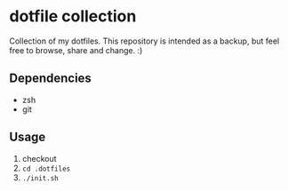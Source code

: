 # dotfile collection

Collection of my dotfiles. This repository is intended as a backup, but feel free to browse, share and change. :)

## Dependencies

- zsh
- git

## Usage

1. checkout
2. `cd .dotfiles`
3. `./init.sh`
